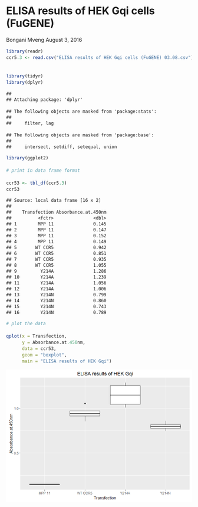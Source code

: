 ELISA results of HEK Gqi cells (FuGENE)
================
Bongani Mveng
August 3, 2016

``` r
library(readr)
ccr5.3 <- read.csv("ELISA results of HEK Gqi cells (FuGENE) 03.08.csv")


library(tidyr)
library(dplyr)
```

    ## 
    ## Attaching package: 'dplyr'

    ## The following objects are masked from 'package:stats':
    ## 
    ##     filter, lag

    ## The following objects are masked from 'package:base':
    ## 
    ##     intersect, setdiff, setequal, union

``` r
library(ggplot2)

# print in data frame format

ccr53 <- tbl_df(ccr5.3)
ccr53
```

    ## Source: local data frame [16 x 2]
    ## 
    ##    Transfection Absorbance.at.450nm
    ##          <fctr>               <dbl>
    ## 1        MPP 11               0.145
    ## 2        MPP 11               0.147
    ## 3        MPP 11               0.152
    ## 4        MPP 11               0.149
    ## 5       WT CCR5               0.942
    ## 6       WT CCR5               0.851
    ## 7       WT CCR5               0.935
    ## 8       WT CCR5               1.055
    ## 9         Y214A               1.286
    ## 10        Y214A               1.239
    ## 11        Y214A               1.056
    ## 12        Y214A               1.006
    ## 13        Y214N               0.799
    ## 14        Y214N               0.860
    ## 15        Y214N               0.743
    ## 16        Y214N               0.789

``` r
# plot the data

qplot(x = Transfection,
      y = Absorbance.at.450nm,
      data = ccr53,
      geom = "boxplot",
      main = "ELISA results of HEK Gqi")
```

![](ELISA_results_of_HEK_Gqi_cells__FuGENE__files/figure-markdown_github/CCR5%203-1.png)
